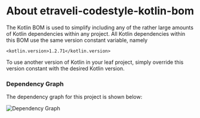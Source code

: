 # About etraveli-codestyle-kotlin-bom

The Kotlin BOM is used to simplify including any of the rather 
large amounts of Kotlin dependencies within any project. All Kotlin
dependencies within this BOM use the same version constant variable, 
namely

    <kotlin.version>1.2.71</kotlin.version>
    
To use another version of Kotlin in your leaf project, simply override
this version constant with the desired Kotlin version.   

### Dependency Graph

The dependency graph for this project is shown below:

![Dependency Graph](./images/dependency_graph.png)